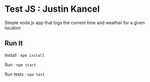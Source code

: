 # Test JS : Justin Kancel

Simple node.js app that logs the current time and weather for a given location


## Run It

Install : `npm install`

Run : `npm start`

Run tests : `npm test`
